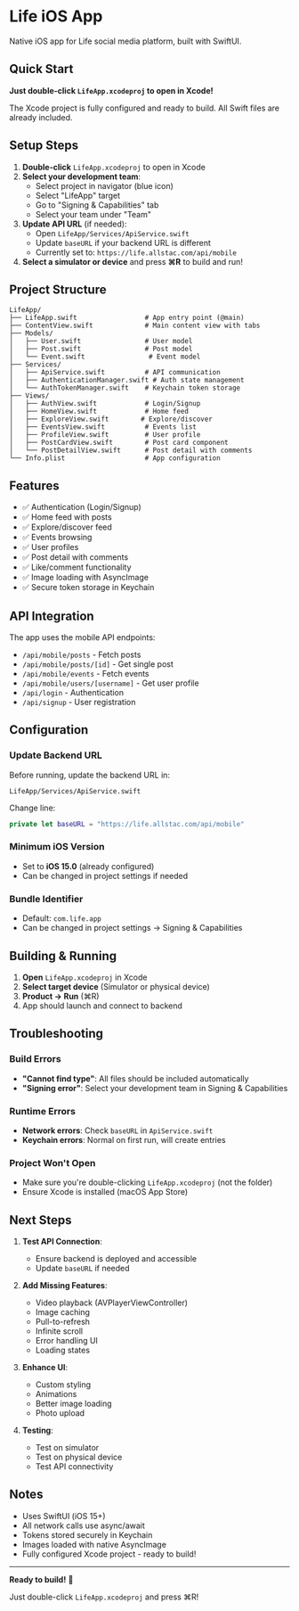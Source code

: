 # Life iOS App

Native iOS app for Life social media platform, built with SwiftUI.

## Quick Start

**Just double-click `LifeApp.xcodeproj` to open in Xcode!**

The Xcode project is fully configured and ready to build. All Swift files are already included.

## Setup Steps

1. **Double-click** `LifeApp.xcodeproj` to open in Xcode
2. **Select your development team**:
   - Select project in navigator (blue icon)
   - Select "LifeApp" target
   - Go to "Signing & Capabilities" tab
   - Select your team under "Team"
3. **Update API URL** (if needed):
   - Open `LifeApp/Services/ApiService.swift`
   - Update `baseURL` if your backend URL is different
   - Currently set to: `https://life.allstac.com/api/mobile`
4. **Select a simulator or device** and press **⌘R** to build and run!

## Project Structure

```
LifeApp/
├── LifeApp.swift                 # App entry point (@main)
├── ContentView.swift             # Main content view with tabs
├── Models/
│   ├── User.swift                # User model
│   ├── Post.swift                # Post model
│   └── Event.swift                # Event model
├── Services/
│   ├── ApiService.swift          # API communication
│   ├── AuthenticationManager.swift # Auth state management
│   └── AuthTokenManager.swift    # Keychain token storage
├── Views/
│   ├── AuthView.swift            # Login/Signup
│   ├── HomeView.swift            # Home feed
│   ├── ExploreView.swift        # Explore/discover
│   ├── EventsView.swift          # Events list
│   ├── ProfileView.swift         # User profile
│   ├── PostCardView.swift        # Post card component
│   └── PostDetailView.swift      # Post detail with comments
└── Info.plist                    # App configuration
```

## Features

- ✅ Authentication (Login/Signup)
- ✅ Home feed with posts
- ✅ Explore/discover feed
- ✅ Events browsing
- ✅ User profiles
- ✅ Post detail with comments
- ✅ Like/comment functionality
- ✅ Image loading with AsyncImage
- ✅ Secure token storage in Keychain

## API Integration

The app uses the mobile API endpoints:
- `/api/mobile/posts` - Fetch posts
- `/api/mobile/posts/[id]` - Get single post
- `/api/mobile/events` - Fetch events
- `/api/mobile/users/[username]` - Get user profile
- `/api/login` - Authentication
- `/api/signup` - User registration

## Configuration

### Update Backend URL

Before running, update the backend URL in:
```
LifeApp/Services/ApiService.swift
```

Change line:
```swift
private let baseURL = "https://life.allstac.com/api/mobile"
```

### Minimum iOS Version

- Set to **iOS 15.0** (already configured)
- Can be changed in project settings if needed

### Bundle Identifier

- Default: `com.life.app`
- Can be changed in project settings → Signing & Capabilities

## Building & Running

1. **Open** `LifeApp.xcodeproj` in Xcode
2. **Select target device** (Simulator or physical device)
3. **Product → Run** (⌘R)
4. App should launch and connect to backend

## Troubleshooting

### Build Errors
- **"Cannot find type"**: All files should be included automatically
- **"Signing error"**: Select your development team in Signing & Capabilities

### Runtime Errors
- **Network errors**: Check `baseURL` in `ApiService.swift`
- **Keychain errors**: Normal on first run, will create entries

### Project Won't Open
- Make sure you're double-clicking `LifeApp.xcodeproj` (not the folder)
- Ensure Xcode is installed (macOS App Store)

## Next Steps

1. **Test API Connection**:
   - Ensure backend is deployed and accessible
   - Update `baseURL` if needed

2. **Add Missing Features**:
   - Video playback (AVPlayerViewController)
   - Image caching
   - Pull-to-refresh
   - Infinite scroll
   - Error handling UI
   - Loading states

3. **Enhance UI**:
   - Custom styling
   - Animations
   - Better image loading
   - Photo upload

4. **Testing**:
   - Test on simulator
   - Test on physical device
   - Test API connectivity

## Notes

- Uses SwiftUI (iOS 15+)
- All network calls use async/await
- Tokens stored securely in Keychain
- Images loaded with native AsyncImage
- Fully configured Xcode project - ready to build!

---

**Ready to build!** 🎉

Just double-click `LifeApp.xcodeproj` and press ⌘R!
